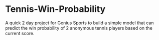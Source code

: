 # Tennis-Win-Probability
A quick 2 day project for Genius Sports to build a simple model that can predict the win probability of 2 anonymous tennis players based on the current score. 

